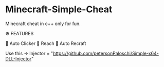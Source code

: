 # Minecraft-Simple-Cheat
 Minecraft cheat in c++ only for fun.

⚙️ FEATURES

🔧 Auto Clicker 🔧 Reach 🔧 Auto Recraft

Use this -> Injector = "https://github.com/petersonPaloschi/Simple-x64-DLL-Injector"
